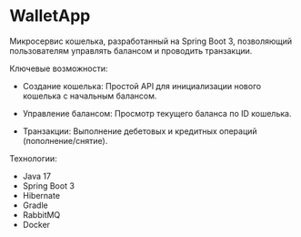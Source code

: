 # WalletApp

Микросервис кошелька, разработанный на Spring Boot 3, позволяющий пользователям управлять балансом и проводить транзакции.

 Ключевые возможности:

- Создание кошелька: Простой API для инициализации нового кошелька с начальным балансом.

- Управление балансом: Просмотр текущего баланса по ID кошелька.

- Транзакции: Выполнение дебетовых и кредитных операций (пополнение/снятие).

Технологии:

- Java 17
- Spring Boot 3
- Hibernate
- Gradle
- RabbitMQ
- Docker

